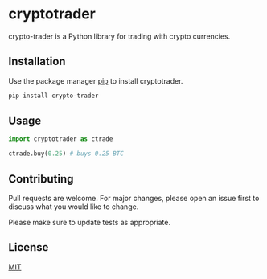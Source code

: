 # cryptotrader

crypto-trader is a Python library for trading with crypto currencies.

## Installation

Use the package manager [pip](https://pip.pypa.io/en/stable/) to install cryptotrader.

```bash
pip install crypto-trader
```

## Usage

```python
import cryptotrader as ctrade

ctrade.buy(0.25) # buys 0.25 BTC
```

## Contributing
Pull requests are welcome. For major changes, please open an issue first to discuss what you would like to change.

Please make sure to update tests as appropriate.

## License
[MIT](https://choosealicense.com/licenses/mit/)

